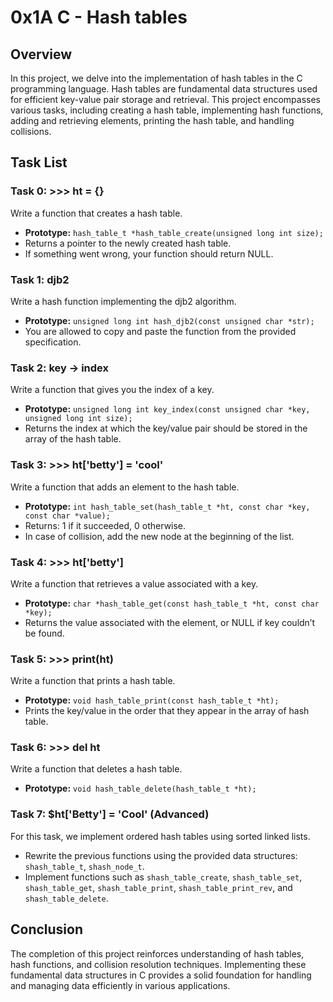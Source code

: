 # 0x1A C - Hash tables

## Overview

In this project, we delve into the implementation of hash tables in the C programming language. Hash tables are fundamental data structures used for efficient key-value pair storage and retrieval. This project encompasses various tasks, including creating a hash table, implementing hash functions, adding and retrieving elements, printing the hash table, and handling collisions.

## Task List

### Task 0: >>> ht = {}

Write a function that creates a hash table.

- **Prototype:** `hash_table_t *hash_table_create(unsigned long int size);`
- Returns a pointer to the newly created hash table.
- If something went wrong, your function should return NULL.

### Task 1: djb2

Write a hash function implementing the djb2 algorithm.

- **Prototype:** `unsigned long int hash_djb2(const unsigned char *str);`
- You are allowed to copy and paste the function from the provided specification.

### Task 2: key -> index

Write a function that gives you the index of a key.

- **Prototype:** `unsigned long int key_index(const unsigned char *key, unsigned long int size);`
- Returns the index at which the key/value pair should be stored in the array of the hash table.

### Task 3: >>> ht['betty'] = 'cool'

Write a function that adds an element to the hash table.

- **Prototype:** `int hash_table_set(hash_table_t *ht, const char *key, const char *value);`
- Returns: 1 if it succeeded, 0 otherwise.
- In case of collision, add the new node at the beginning of the list.

### Task 4: >>> ht['betty']

Write a function that retrieves a value associated with a key.

- **Prototype:** `char *hash_table_get(const hash_table_t *ht, const char *key);`
- Returns the value associated with the element, or NULL if key couldn’t be found.

### Task 5: >>> print(ht)

Write a function that prints a hash table.

- **Prototype:** `void hash_table_print(const hash_table_t *ht);`
- Prints the key/value in the order that they appear in the array of hash table.

### Task 6: >>> del ht

Write a function that deletes a hash table.

- **Prototype:** `void hash_table_delete(hash_table_t *ht);`

### Task 7: $ht['Betty'] = 'Cool' (Advanced)

For this task, we implement ordered hash tables using sorted linked lists.

- Rewrite the previous functions using the provided data structures: `shash_table_t`, `shash_node_t`.
- Implement functions such as `shash_table_create`, `shash_table_set`, `shash_table_get`, `shash_table_print`, `shash_table_print_rev`, and `shash_table_delete`.

## Conclusion

The completion of this project reinforces understanding of hash tables, hash functions, and collision resolution techniques. Implementing these fundamental data structures in C provides a solid foundation for handling and managing data efficiently in various applications.

